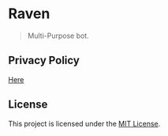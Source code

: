 # Raven

> Multi-Purpose bot.

## Privacy Policy

[Here](https://github.com/blue-toaster/raven/blob/main/.github/PRIVACY_POLICY.md)

## License

This project is licensed under the [MIT License](https://github.com/blue-toaster/raven/blob/main/LICENSE.md).
